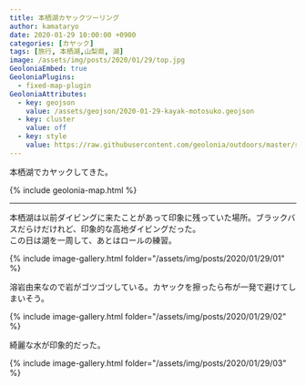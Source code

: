```yaml
---
title: 本栖湖カヤックツーリング
author: kamataryo
date: 2020-01-29 10:00:00 +0900
categories: [カヤック]
tags: [旅行, 本栖湖,山梨県, 湖]
image: /assets/img/posts/2020/01/29/top.jpg
GeoloniaEmbed: true
GeoloniaPlugins:
  - fixed-map-plugin
GeoloniaAttributes:
  - key: geojson
    value: /assets/geojson/2020-01-29-kayak-motosuko.geojson
  - key: cluster
    value: off
  - key: style
    value: https://raw.githubusercontent.com/geolonia/outdoors/master/style.json
---
```


本栖湖でカヤックしてきた。

{% include geolonia-map.html %}

---

本栖湖は以前ダイビングに来たことがあって印象に残っていた場所。ブラックバスだらけだけれど、印象的な高地ダイビングだった。  
この日は湖を一周して、あとはロールの練習。

{% include image-gallery.html folder="/assets/img/posts/2020/01/29/01" %}

溶岩由来なので岩がゴツゴツしている。カヤックを擦ったら布が一発で避けてしまいそう。

{% include image-gallery.html folder="/assets/img/posts/2020/01/29/02" %}

綺麗な水が印象的だった。

{% include image-gallery.html folder="/assets/img/posts/2020/01/29/03" %}
